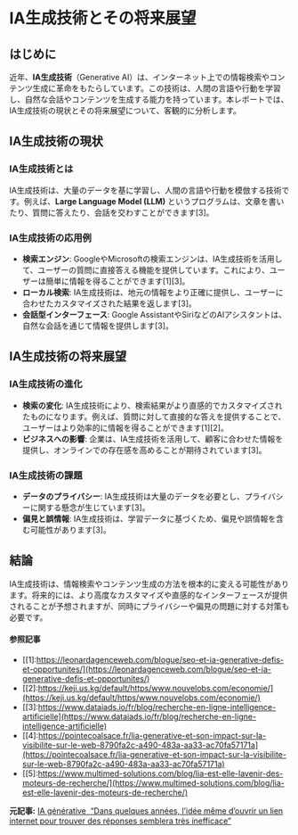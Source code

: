 # IA生成技術とその将来展望

## はじめに

近年、**IA生成技術**（Generative AI）は、インターネット上での情報検索やコンテンツ生成に革命をもたらしています。この技術は、人間の言語や行動を学習し、自然な会話やコンテンツを生成する能力を持っています。本レポートでは、IA生成技術の現状とその将来展望について、客観的に分析します。

## IA生成技術の現状

### IA生成技術とは

IA生成技術は、大量のデータを基に学習し、人間の言語や行動を模倣する技術です。例えば、**Large Language Model (LLM)** というプログラムは、文章を書いたり、質問に答えたり、会話を交わすことができます[3]。

### IA生成技術の応用例

- **検索エンジン**: GoogleやMicrosoftの検索エンジンは、IA生成技術を活用して、ユーザーの質問に直接答える機能を提供しています。これにより、ユーザーは簡単に情報を得ることができます[1][3]。
- **ローカル検索**: IA生成技術は、地元の情報をより正確に提供し、ユーザーに合わせたカスタマイズされた結果を返します[3]。
- **会話型インターフェース**: Google AssistantやSiriなどのAIアシスタントは、自然な会話を通じて情報を提供します[3]。

## IA生成技術の将来展望

### IA生成技術の進化

- **検索の変化**: IA生成技術により、検索結果がより直感的でカスタマイズされたものになります。例えば、質問に対して直接的な答えを提供することで、ユーザーはより効率的に情報を得ることができます[1][2]。
- **ビジネスへの影響**: 企業は、IA生成技術を活用して、顧客に合わせた情報を提供し、オンラインでの存在感を高めることが期待されています[3]。

### IA生成技術の課題

- **データのプライバシー**: IA生成技術は大量のデータを必要とし、プライバシーに関する懸念が生じています[3]。
- **偏見と誤情報**: IA生成技術は、学習データに基づくため、偏見や誤情報を含む可能性があります[3]。

## 結論

IA生成技術は、情報検索やコンテンツ生成の方法を根本的に変える可能性があります。将来的には、より高度なカスタマイズや直感的なインターフェースが提供されることが予想されますが、同時にプライバシーや偏見の問題に対する対策も必要です。

#### 参照記事
- [[1]:https://leonardagenceweb.com/blogue/seo-et-ia-generative-defis-et-opportunites/](https://leonardagenceweb.com/blogue/seo-et-ia-generative-defis-et-opportunites/)
- [[2]:https://keji.us.kg/default/https/www.nouvelobs.com/economie/](https://keji.us.kg/default/https/www.nouvelobs.com/economie/)
- [[3]:https://www.dataiads.io/fr/blog/recherche-en-ligne-intelligence-artificielle](https://www.dataiads.io/fr/blog/recherche-en-ligne-intelligence-artificielle)
- [[4]:https://pointecoalsace.fr/lia-generative-et-son-impact-sur-la-visibilite-sur-le-web-8790fa2c-a490-483a-aa33-ac70fa57171a](https://pointecoalsace.fr/lia-generative-et-son-impact-sur-la-visibilite-sur-le-web-8790fa2c-a490-483a-aa33-ac70fa57171a)
- [[5]:https://www.multimed-solutions.com/blog/lia-est-elle-lavenir-des-moteurs-de-recherche/](https://www.multimed-solutions.com/blog/lia-est-elle-lavenir-des-moteurs-de-recherche/)


**元記事:** [IA générative  “Dans quelques années, l’idée même d’ouvrir un lien internet pour trouver des réponses semblera très inefficace”](https://www.nouvelobs.com/economie/20250212.OBS100231/ia-generative-dans-quelques-annees-l-idee-meme-d-ouvrir-un-lien-internet-pour-trouver-des-reponses-semblera-tres-inefficace.html)